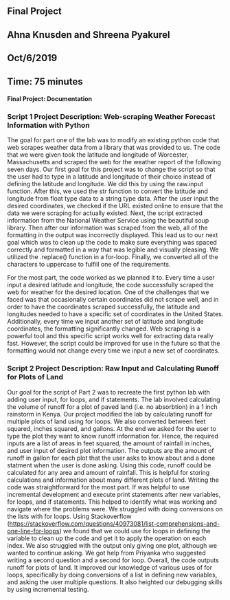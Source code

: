 ## Final Project 
## Ahna Knusden and Shreena Pyakurel 
## Oct/6/2019
## Time: 75 minutes 
#### Final Project: Documentation

### Script 1 Project Description: Web-scraping Weather Forecast Information with Python
The goal for part one of the lab was to modify an existing python code that web scrapes weather data from a library that was provided to us. The code that we were given took the latitude and longitude of Worcester, Massachusetts and scraped the web for the weather report of the following seven days. Our first goal for this project was to change the script so that the user had to type in a latitude and longitude of their choice instead of defining the latitude and longitude. We did this by using the raw.input function. After this, we used the str function to convert the latitude and longitude from float type data to a string type data. After the user input the desired coordinates, we checked if the URL existed online to ensure that the data we were scraping for actually existed. Next, the script extracted information from the National Weather Service using the beautiful soup library. Then after our information was scraped from the web, all of the formatting in the output was incorrectly displayed. This lead us to our next goal which was to clean up the code to make sure everything was spaced correctly and formatted in a way that was legible and visually pleasing. We utilized the .replace() function in a for-loop. Finally, we converted all of the characters to uppercase to fulfill one of the requirements. 

For the most part, the code worked as we planned it to. Every time a user input a desired latitude and longitude, the code successfully scraped the web for weather for the desired location. One of the challenges that we faced was that occasionally certain coordinates did not scrape well, and in order to have the coordinates scraped successfully, the latitude and longitudes needed to have a specific set of coordinates in the United States. Additionally, every time we input another set of latitude and longitude coordinates, the formatting significantly changed. Web scraping is a powerful tool and this specific script works well for extracting data really fast. However, the script could be improved for use in the future so that the formatting would not change every time we input a new set of coordinates. 


### Script 2 Project Description: Raw Input and Calculating Runoff for Plots of Land 
Our goal for the script of Part 2 was to recreate the first python lab with adding user input, for loops, and if statements. The lab involved calculating the volume of runoff for a plot of paved land (i.e. no absorbtion) in a 1 inch rainstorm in Kenya. Our project modified the lab by calculating runoff for multiple plots of land using for loops. We also converted between feet squared, inches squared, and gallons. At the end we asked for the user to type the plot they want to know runoff information for. Hence, the required inputs are a list of areas in feet squared, the amount of rainfall in inches, and user input of desired plot information. The outputs are the amount of runoff in gallon for each plot that the user asks to know about and a done statment when the user is done asking.  Using this code, runoff could be calculated for any area and amount of rainfall. This is helpful for storing calculations and information about many different plots of land. 
Writing the code was straightforward for the most part. If was helpful to use incremental development and execute print statements after new variables, for loops, and if statements. This helped to identify what was working and navigate where the problems were. We struggled with doing conversions on the lists with for loops. Using Stackoverflow (https://stackoverflow.com/questions/40973081/list-comprehensions-and-one-line-for-loops) we found that we could use for loops in defining the variable to clean up the code and get it to apply the operation on each index. We also struggled with the output only giving one plot, although we wanted to continue asking. We got help from Priyanka who suggested writing a second question and a second for loop. 
Overall, the code outputs runoff for plots of land. It improved our knowledge of various uses of for loops, specifically by doing conversions of a list in defining new variables, and asking the user multiple questions. It also heighted our debugging skills by using incremental testing.  


